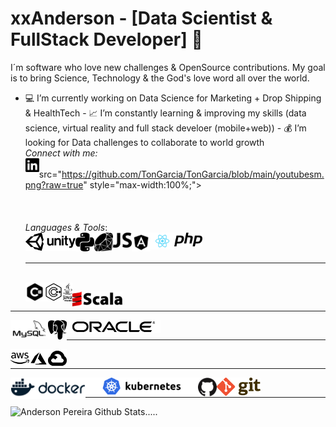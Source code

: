 # xxAnderson - [Data Scientist & FullStack Developer] 👋  
I´m software who love new challenges & OpenSource contributions. My goal is to bring Science, Technology & the God's love word all over the world.  
- :computer: I’m currently working on Data Science for Marketing + Drop Shipping & HealthTech - :chart_with_upwards_trend: I’m constantly learning & improving my skills (data science, virtual reality and full stack develoer (mobile+web)) - :moneybag: I’m looking for Data challenges to collaborate to world growth  
*Connect with me:*  
<a href="https://www.linkedin.com/in/anderson-pereira-05a770203/" target="_blank">   <img align="left" width="22px" src="https://raw.githubusercontent.com/TonGarcia/TonGarcia/a90787c330a000 ada45a386828d54eb86ed78d7f/linkedin.svg" style="max-width:100%;"> </a>  
src="https://github.com/TonGarcia/TonGarcia/blob/main/youtubesm.png?raw=true" style="max-width:100%;"> </a>  
<br> <br>  
*Languages & Tools*:  
<img align="left" width="80px" src="https://github.com/TonGarcia/TonGarcia/blob/main/unity.png?raw=true" style="max-width:100%;"> <img align="left" width="30px" src="https://github.com/TonGarcia/TonGarcia/blob/main/python.svg?raw=true" style="max-width:100%;"> <img align="left" width="30px" src="https://github.com/TonGarcia/TonGarcia/blob/main/ruby.png?raw=true" style="max-width:100%;"> <img align="left" width="30px" src="https://github.com/TonGarcia/TonGarcia/blob/main/js.png?raw=true" style="max-width:100%;"> <img align="left" width="30px" src="https://github.com/TonGarcia/TonGarcia/blob/main/angular.png?raw=true " style="max-width:100%;"> <img align="left" width="38px" src="https://github.com/TonGarcia/TonGarcia/blob/main/react.png?raw=true" style="max-width:100%;"> <img align="left" width="45px" src="https://github.com/TonGarcia/TonGarcia/blob/main/php.png?raw=true" style="max-width:100%;">  
<br> <hr> <p></p>  
<img align="left" width="30px" src="https://github.com/TonGarcia/TonGarcia/blob/main/csharp.png?raw=true" style="max-width:100%;"> <img align="left" width="30px" src="https://github.com/TonGarcia/TonGarcia/blob/main/cpp.png?raw=true" style="max-width:100%;"> <img align="left" height="30px" src="https://github.com/TonGarcia/TonGarcia/blob/main/java.png?raw=true" style="max-width:100%;"> 
<img align="left" width="80px" src="https://github.com/TonGarcia/TonGarcia/blob/main/scala.jpg?raw=true" style="max-width:100%;">  
<br> <hr> <p></p>  
<img align="left" width="60px" src="https://github.com/TonGarcia/TonGarcia/blob/main/mysql.png?raw=true" style="max-width:100%;"> <img align="left" width="30px" src="https://github.com/TonGarcia/TonGarcia/blob/main/postgresql.png?raw=t rue" style="max-width:100%;"> <img align="left" width="150px" src="https://github.com/TonGarcia/TonGarcia/blob/main/oracle.png?raw=true" style="max-width:100%;">  
<br> <hr> <p></p>  
<img align="left" width="30px" src="https://github.com/TonGarcia/TonGarcia/blob/main/aws.svg?raw=true" style="max-width:100%;"> <img align="left" width="30px" src="https://github.com/TonGarcia/TonGarcia/blob/main/azure.png?raw=true" style="max-width:100%;"> <img align="left" width="30px" src="https://github.com/TonGarcia/TonGarcia/blob/main/gcp.png?raw=true" style="max-width:100%;">  
<br> <hr> 
<p></p>  
<img align="left" width="120px" src="https://github.com/TonGarcia/TonGarcia/blob/main/docker.png?raw=true" style="max-width:100%;"> <img align="left" width="180px" src="https://github.com/TonGarcia/TonGarcia/blob/main/kubernetes.png?raw= true" style="max-width:100%;"> <img align="left" width="30px" src="https://github.com/TonGarcia/TonGarcia/blob/main/github.png?raw=true" style="max-width:100%;"> <img align="left" width="70px" src="https://github.com/TonGarcia/TonGarcia/blob/main/git.png?raw=true" style="max-width:100%;">  
<br> <hr>   
<img align="left" alt="Anderson Pereira Github Stats" src="https://github-readmestats.vercel.app/api/?username=xxAnderson&theme=dracula" datacanonical-src="https://github-readmestats.vercel.app/api?username=xxAnderson&amp;show_icons=true&amp;hid e_border=true" style="max-width:100%;">   
<!-- *xxAnderson /xxAnderson* is a ✨ special ✨ repository because its `README.md` (this file) appears on your GitHub profile.  
Here are some ideas to get you started:  
-   I’m currently working on ...
- 🌱 I’m currently learning ... 
- 👯 I’m looking to collaborate on ... -
I’m looking for help with ... 
- 💬 Ask me about ... 
- 📫 How to reach me: ...
- 😄 Pronouns: ... 
- ⚡ Fun fact: ... 
-->  .....
